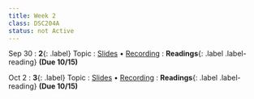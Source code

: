 ```yaml
---
title: Week 2
class: DSC204A
status: not Active
---
```



Sep 30
: **2**{: .label} Topic
  : [Slides]() &#8226; [Recording]()
: **Readings**{: .label .label-reading}  **(Due 10/15)**
  <!-- * **Required**: [OSTEP Chapter 4](https://pages.cs.wisc.edu/~remzi/OSTEP/cpu-intro.pdf)
  * **Optional**: [OSTEP Chapter 6](https://pages.cs.wisc.edu/~remzi/OSTEP/cpu-mechanisms.pdf), [OSTEP Chapter 7](https://pages.cs.wisc.edu/~remzi/OSTEP/cpu-sched.pdf) -->



Oct 2
: **3**{: .label} Topic
  : [Slides]() &#8226; [Recording]()
: **Readings**{: .label .label-reading}  **(Due 10/15)**
  <!-- * **Required**: [OSTEP Chapter 18](https://pages.cs.wisc.edu/~remzi/OSTEP/vm-paging.pdf)
  * **Optional**: [OSTEP Chapter 15](https://pages.cs.wisc.edu/~remzi/OSTEP/vm-mechanism.pdf), [OSTEP Chapter 16](https://pages.cs.wisc.edu/~remzi/OSTEP/vm-segmentation.pdf) -->
